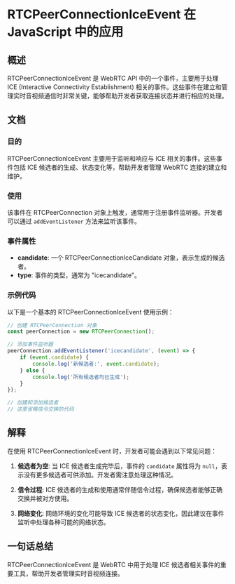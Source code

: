<!--
Meta Description: # RTCPeerConnectionIceEvent 在 JavaScript 中的应用 ## 概述 RTCPeerConnectionIceEvent 是 WebRTC API 中的一个事件，主要用于处理 ICE (Interactive Connectivity Establishment) ...
Meta Keywords: ice, rtcpeerconnectioniceevent, candidate, webrtc, rtcpeerconnection
-->

# RTCPeerConnectionIceEvent 在 JavaScript 中的应用

## 概述
RTCPeerConnectionIceEvent 是 WebRTC API 中的一个事件，主要用于处理 ICE (Interactive Connectivity Establishment) 相关的事件。这些事件在建立和管理实时音视频通信时非常关键，能够帮助开发者获取连接状态并进行相应的处理。

## 文档
### 目的
RTCPeerConnectionIceEvent 主要用于监听和响应与 ICE 相关的事件。这些事件包括 ICE 候选者的生成、状态变化等，帮助开发者管理 WebRTC 连接的建立和维护。

### 使用
该事件在 RTCPeerConnection 对象上触发，通常用于注册事件监听器。开发者可以通过 `addEventListener` 方法来监听该事件。

### 事件属性
- **candidate**: 一个 RTCPeerConnectionIceCandidate 对象，表示生成的候选者。
- **type**: 事件的类型，通常为 "icecandidate"。

### 示例代码
以下是一个基本的 RTCPeerConnectionIceEvent 使用示例：

```javascript
// 创建 RTCPeerConnection 对象
const peerConnection = new RTCPeerConnection();

// 添加事件监听器
peerConnection.addEventListener('icecandidate', (event) => {
    if (event.candidate) {
        console.log('新候选者:', event.candidate);
    } else {
        console.log('所有候选者均已生成');
    }
});

// 创建和添加候选者
// 这里省略信令交换的代码
```

## 解释
在使用 RTCPeerConnectionIceEvent 时，开发者可能会遇到以下常见问题：

1. **候选者为空**: 当 ICE 候选者生成完毕后，事件的 `candidate` 属性将为 `null`，表示没有更多候选者可供添加。开发者需注意处理这种情况。

2. **信令过程**: ICE 候选者的生成和使用通常伴随信令过程，确保候选者能够正确交换并被对方使用。

3. **网络变化**: 网络环境的变化可能导致 ICE 候选者的状态变化，因此建议在事件监听中处理各种可能的网络状态。

## 一句话总结
RTCPeerConnectionIceEvent 是 WebRTC 中用于处理 ICE 候选者相关事件的重要工具，帮助开发者管理实时音视频连接。